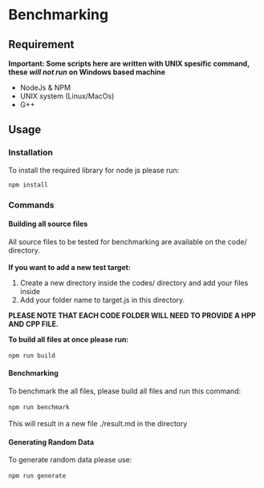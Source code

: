 # Benchmarking
## Requirement
**Important: Some scripts here are written with UNIX spesific command, these *will not run* on Windows based machine**
- NodeJs & NPM
- UNIX system (Linux/MacOs)
- G++

## Usage
### Installation
To install the required library for node js please run:

`npm install`

### Commands
#### Building all source files
All source files to be tested for benchmarking are available on the code/ directory.</br></br>
**If you want to add a new test target:**
1. Create a new directory inside the codes/ directory and add your files inside
2. Add your folder name to target.js in this directory.

**PLEASE NOTE THAT EACH CODE FOLDER WILL NEED TO PROVIDE A HPP AND CPP FILE.**

**To build all files at once please run:**</br></br>
`npm run build`

#### Benchmarking
To benchmark the all files, please build all files and run this command:</br></br>
`npm run benchmark`
</br></br>This will result in a new file ./result.md in the directory

#### Generating Random Data
To generate random data please use:</br></br>
`npm run generate`
